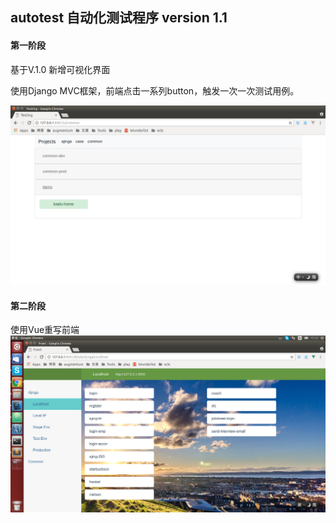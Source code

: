 ## autotest 自动化测试程序 version 1.1

#### 第一阶段

基于V.1.0 新增可视化界面

使用Django MVC框架，前端点击一系列button，触发一次一次测试用例。

![01](doc/images/1.png)

#### 第二阶段

使用Vue重写前端
![01](doc/images/2.png)